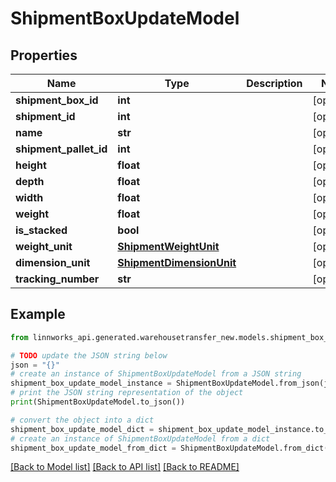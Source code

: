 # ShipmentBoxUpdateModel


## Properties

Name | Type | Description | Notes
------------ | ------------- | ------------- | -------------
**shipment_box_id** | **int** |  | [optional] 
**shipment_id** | **int** |  | [optional] 
**name** | **str** |  | [optional] 
**shipment_pallet_id** | **int** |  | [optional] 
**height** | **float** |  | [optional] 
**depth** | **float** |  | [optional] 
**width** | **float** |  | [optional] 
**weight** | **float** |  | [optional] 
**is_stacked** | **bool** |  | [optional] 
**weight_unit** | [**ShipmentWeightUnit**](ShipmentWeightUnit.md) |  | [optional] 
**dimension_unit** | [**ShipmentDimensionUnit**](ShipmentDimensionUnit.md) |  | [optional] 
**tracking_number** | **str** |  | [optional] 

## Example

```python
from linnworks_api.generated.warehousetransfer_new.models.shipment_box_update_model import ShipmentBoxUpdateModel

# TODO update the JSON string below
json = "{}"
# create an instance of ShipmentBoxUpdateModel from a JSON string
shipment_box_update_model_instance = ShipmentBoxUpdateModel.from_json(json)
# print the JSON string representation of the object
print(ShipmentBoxUpdateModel.to_json())

# convert the object into a dict
shipment_box_update_model_dict = shipment_box_update_model_instance.to_dict()
# create an instance of ShipmentBoxUpdateModel from a dict
shipment_box_update_model_from_dict = ShipmentBoxUpdateModel.from_dict(shipment_box_update_model_dict)
```
[[Back to Model list]](../README.md#documentation-for-models) [[Back to API list]](../README.md#documentation-for-api-endpoints) [[Back to README]](../README.md)


